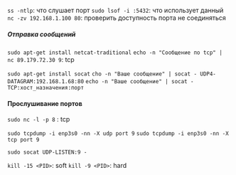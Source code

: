 `ss -ntlp`: что слушает порт
`sudo lsof -i :5432`: что использует данный
`nc -zv 192.168.1.100 80`: проверить доступность порта не соединяться

##### Отправка сообщений
`sudo apt-get install netcat-traditional`
`echo -n "Сообщение по tcp" | nc 89.179.72.30 9`: tcp

`sudo apt-get install socat`
`cho -n "Ваше сообщение" | socat - UDP4-DATAGRAM:192.168.1.68:80`
`echo -n "Ваше сообщение" | socat - TCP:хост_назначения:порт`

#### Прослушивание портов
`sudo nc -l -p 8` : tcp

`sudo tcpdump -i enp3s0 -nn -X udp port 9`
`sudo tcpdump -i enp3s0 -nn -X tcp port 9`

`sudo socat UDP-LISTEN:9 -`



`kill -15 <PID>`:  soft
`kill -9 <PID>`: hard


